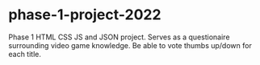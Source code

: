 # phase-1-project-2022
Phase 1 HTML CSS JS and JSON project. Serves as a questionaire surrounding video game knowledge. Be able to vote thumbs up/down for each title.
